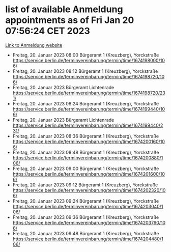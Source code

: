 # list of available Anmeldung appointments as of Fri Jan 20 07:56:24 CET 2023
[Link to Anmeldung website](https://service.berlin.de/terminvereinbarung/termin/tag.php?termin=0&anliegen[]=120686&dienstleisterlist=122210,122217,327316,122219,327312,122227,327314,122231,327346,122243,327348,122252,329742,122260,329745,122262,329748,122254,329751,122271,327278,122273,327274,122277,327276,330436,122280,327294,122282,327290,122284,327292,327539,122291,327270,122285,327266,122286,327264,122296,327268,150230,329760,122301,327282,122297,327286,122294,327284,122312,329763,122314,329775,122304,327330,122311,327334,122309,327332,122281,327352,122279,329772,122276,327324,122274,327326,122267,329766,122246,327318,122251,327320,122257,327322,122208,327298,122226,327300,121362,121364&herkunft=http%3A%2F%2Fservice.berlin.de%2Fdienstleistung%2F120686%2F)
- Freitag, 20. Januar 2023 08:00 Bürgeramt 1 (Kreuzberg), Yorckstraße https://service.berlin.de/terminvereinbarung/termin/time/1674198000/106/
- Freitag, 20. Januar 2023 08:12 Bürgeramt 1 (Kreuzberg), Yorckstraße https://service.berlin.de/terminvereinbarung/termin/time/1674198720/106/
- Freitag, 20. Januar 2023  Bürgeramt Lichtenrade https://service.berlin.de/terminvereinbarung/termin/time/1674198720/231/
- Freitag, 20. Januar 2023 08:24 Bürgeramt 1 (Kreuzberg), Yorckstraße https://service.berlin.de/terminvereinbarung/termin/time/1674199440/106/
- Freitag, 20. Januar 2023  Bürgeramt Lichtenrade https://service.berlin.de/terminvereinbarung/termin/time/1674199440/231/
- Freitag, 20. Januar 2023 08:36 Bürgeramt 1 (Kreuzberg), Yorckstraße https://service.berlin.de/terminvereinbarung/termin/time/1674200160/106/
- Freitag, 20. Januar 2023 08:48 Bürgeramt 1 (Kreuzberg), Yorckstraße https://service.berlin.de/terminvereinbarung/termin/time/1674200880/106/
- Freitag, 20. Januar 2023 09:00 Bürgeramt 1 (Kreuzberg), Yorckstraße https://service.berlin.de/terminvereinbarung/termin/time/1674201600/106/
- Freitag, 20. Januar 2023 09:12 Bürgeramt 1 (Kreuzberg), Yorckstraße https://service.berlin.de/terminvereinbarung/termin/time/1674202320/106/
- Freitag, 20. Januar 2023 09:24 Bürgeramt 1 (Kreuzberg), Yorckstraße https://service.berlin.de/terminvereinbarung/termin/time/1674203040/106/
- Freitag, 20. Januar 2023 09:36 Bürgeramt 1 (Kreuzberg), Yorckstraße https://service.berlin.de/terminvereinbarung/termin/time/1674203760/106/
- Freitag, 20. Januar 2023 09:48 Bürgeramt 1 (Kreuzberg), Yorckstraße https://service.berlin.de/terminvereinbarung/termin/time/1674204480/106/
